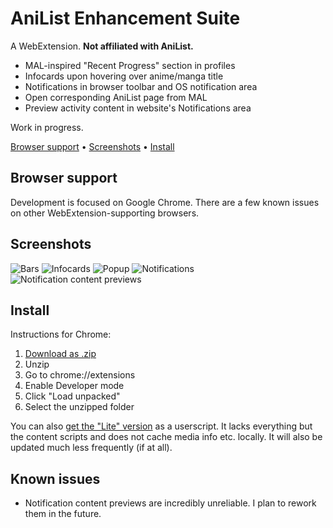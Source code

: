 # AniList Enhancement Suite

A WebExtension. **Not affiliated with AniList.**

* MAL-inspired "Recent Progress" section in profiles
* Infocards upon hovering over anime/manga title
* Notifications in browser toolbar and OS notification area
* Open corresponding AniList page from MAL
* Preview activity content in website's Notifications area

Work in progress.

[Browser support](#browser-support) • [Screenshots](#screenshots) • [Install](#install)

## Browser support

Development is focused on Google Chrome. There are a few known issues on other WebExtension-supporting browsers.

## Screenshots

![Bars](https://i.imgur.com/Cu72tRE.png)
![Infocards](https://i.imgur.com/KmCcTXQ.png)
![Popup](https://i.imgur.com/tCqL6Rf.png)
![Notifications](https://i.imgur.com/b73lcYF.png)
![Notification content previews](https://i.imgur.com/t6O8UPp.png)

## Install

Instructions for Chrome:

1. [Download as .zip](https://github.com/z-------------/anilist-es/archive/master.zip)
2. Unzip
3. Go to chrome://extensions
4. Enable Developer mode
5. Click "Load unpacked"
6. Select the unzipped folder

You can also [get the "Lite" version](https://greasyfork.org/en/scripts/382294-anilist-enhancement-suite-lite) as a userscript. It lacks everything but the content scripts and does not cache media info etc. locally. It will also be updated much less frequently (if at all).

## Known issues

* Notification content previews are incredibly unreliable. I plan to rework them in the future.
